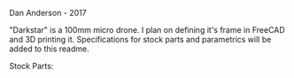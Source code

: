 Dan Anderson - 2017

"Darkstar" is a 100mm micro drone. I plan on defining it's frame in FreeCAD and 3D printing it. Specifications for stock parts and parametrics will be added to this readme.

Stock Parts:
